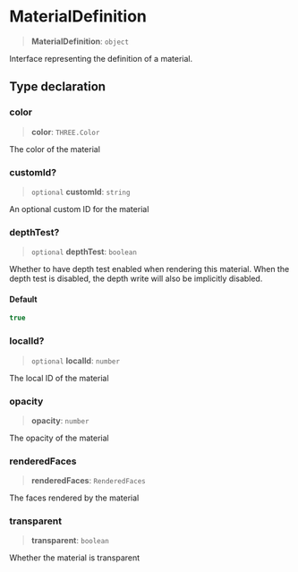 # MaterialDefinition

> **MaterialDefinition**: `object`

Interface representing the definition of a material.

## Type declaration

### color

> **color**: `THREE.Color`

The color of the material

### customId?

> `optional` **customId**: `string`

An optional custom ID for the material

### depthTest?

> `optional` **depthTest**: `boolean`

Whether to have depth test enabled when rendering this material. When the depth test is disabled, the depth write
will also be implicitly disabled.

#### Default

```ts
true
```

### localId?

> `optional` **localId**: `number`

The local ID of the material

### opacity

> **opacity**: `number`

The opacity of the material

### renderedFaces

> **renderedFaces**: `RenderedFaces`

The faces rendered by the material

### transparent

> **transparent**: `boolean`

Whether the material is transparent

